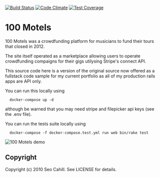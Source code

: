 [![Build Status](https://travis-ci.org/seocahill/100motels.svg?branch=master)](https://travis-ci.org/seocahill/100motels)
[![Code Climate](https://codeclimate.com/github/seocahill/100motels/badges/gpa.svg)](https://codeclimate.com/github/seocahill/100motels)
[![Test Coverage](https://codeclimate.com/github/seocahill/100motels/badges/coverage.svg)](https://codeclimate.com/github/seocahill/100motels/coverage)

# 100 Motels

100 Motels was a crowdfunding platform for musicians to fund their tours that closed in 2012.

The site itself operated as a marketplace allowing users to operate crowdfunding compaigns for their gigs utilysing Stripe's connect API.

This source code here is a version of the original source now offered as a fullstack code sample for my current portfolio as all of my production rails apps are API only.

You can run this locally using 
```
  docker-compose up -d
``` 
although be warned that you may need stripe and filepicker api keys (see the .env file).

You can run the tests suite locally using 

```
  docker-compose -f docker-compose.test.yml run web bin/rake test
```

![100 Motels demo](motels.gif)

## Copyright

Copyright (c) 2010 Seo Cahill. See LICENSE for details.

